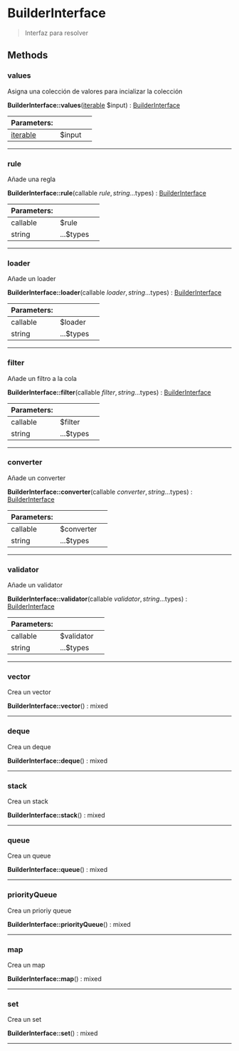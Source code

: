
                                                                                                                                            
    
# BuilderInterface


> Interfaz para resolver
>
> 








## Methods

### values
Asigna una colección de valores para incializar la colección


**BuilderInterface::values**([iterable](../../iterable.md) $input) : [BuilderInterface](../../BuilderInterface.md)


|Parameters: | | |
| --- | --- | --- |
|[iterable](../../iterable.md) |$input |  |

---


### rule
Añade una regla


**BuilderInterface::rule**(callable $rule, string ...$types) : [BuilderInterface](../../BuilderInterface.md)


|Parameters: | | |
| --- | --- | --- |
|callable |$rule |  |
|string |...$types |  |

---


### loader
Añade un loader


**BuilderInterface::loader**(callable $loader, string ...$types) : [BuilderInterface](../../BuilderInterface.md)


|Parameters: | | |
| --- | --- | --- |
|callable |$loader |  |
|string |...$types |  |

---


### filter
Añade un filtro a la cola


**BuilderInterface::filter**(callable $filter, string ...$types) : [BuilderInterface](../../BuilderInterface.md)


|Parameters: | | |
| --- | --- | --- |
|callable |$filter |  |
|string |...$types |  |

---


### converter
Añade un converter


**BuilderInterface::converter**(callable $converter, string ...$types) : [BuilderInterface](../../BuilderInterface.md)


|Parameters: | | |
| --- | --- | --- |
|callable |$converter |  |
|string |...$types |  |

---


### validator
Añade un validator


**BuilderInterface::validator**(callable $validator, string ...$types) : [BuilderInterface](../../BuilderInterface.md)


|Parameters: | | |
| --- | --- | --- |
|callable |$validator |  |
|string |...$types |  |

---


### vector
Crea un vector


**BuilderInterface::vector**() : mixed



---


### deque
Crea un deque


**BuilderInterface::deque**() : mixed



---


### stack
Crea un stack


**BuilderInterface::stack**() : mixed



---


### queue
Crea un queue


**BuilderInterface::queue**() : mixed



---


### priorityQueue
Crea un prioriy queue


**BuilderInterface::priorityQueue**() : mixed



---


### map
Crea un map


**BuilderInterface::map**() : mixed



---


### set
Crea un set


**BuilderInterface::set**() : mixed



---


                                                                                                                                                                                                                                                                                                                                                                                                            
    
                                                                                                                                                                                                                                                                             
                